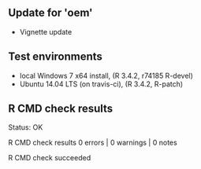 
## Update for 'oem'

* Vignette update

## Test environments

* local Windows 7 x64 install, (R 3.4.2, r74185 R-devel)
* Ubuntu 14.04 LTS (on travis-ci), (R 3.4.2, R-patch)

## R CMD check results

Status: OK



R CMD check results
0 errors | 0 warnings | 0 notes

R CMD check succeeded